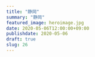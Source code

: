 ```yaml
---
title: "静岡"
summary: "静岡"
featured_image: heroimage.jpg
date: 2020-05-06T12:00:00+09:00
publishdate: 2020-05-06
draft: true
slug: 26
---
```

